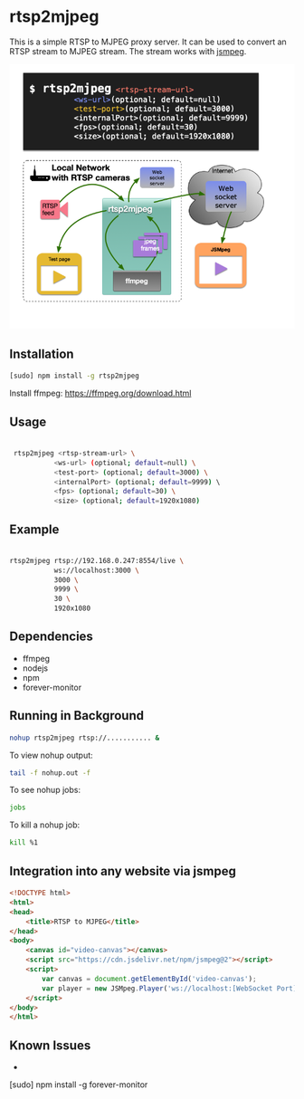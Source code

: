 # rtsp2mjpeg

This is a simple RTSP to MJPEG proxy server. It can be used to convert an RTSP stream to MJPEG stream. The stream works with [jsmpeg](https://jsmpeg.com/).

![rtsp2mjpeg](./images/dataflow.png)

## Installation

```bash
[sudo] npm install -g rtsp2mjpeg
```

Install ffmpeg: https://ffmpeg.org/download.html


## Usage

```bash

 rtsp2mjpeg <rtsp-stream-url> \
           <ws-url> (optional; default=null) \
           <test-port> (optional; default=3000) \
           <internalPort> (optional; default=9999) \ 
           <fps> (optional; default=30) \
           <size> (optional; default=1920x1080)

```

## Example

```bash

rtsp2mjpeg rtsp://192.168.0.247:8554/live \
           ws://localhost:3000 \
           3000 \
           9999 \
           30 \
           1920x1080

```

## Dependencies

- ffmpeg
- nodejs
- npm
- forever-monitor


## Running in Background

```bash
nohup rtsp2mjpeg rtsp://........... &
```

To view nohup output:

```bash
tail -f nohup.out -f
```

To see nohup jobs:

```bash
jobs
```

To kill a nohup job:

```bash
kill %1
```

## Integration into any website via jsmpeg

```html
<!DOCTYPE html>
<html>
<head>
    <title>RTSP to MJPEG</title>
</head>
<body>
    <canvas id="video-canvas"></canvas>
    <script src="https://cdn.jsdelivr.net/npm/jsmpeg@2"></script>
    <script>
        var canvas = document.getElementById('video-canvas');
        var player = new JSMpeg.Player('ws://localhost:[WebSocket Port]', {canvas: canvas});
    </script>
</body>
</html>
```

## Known Issues

- ```
[sudo] npm install -g forever-monitor
```